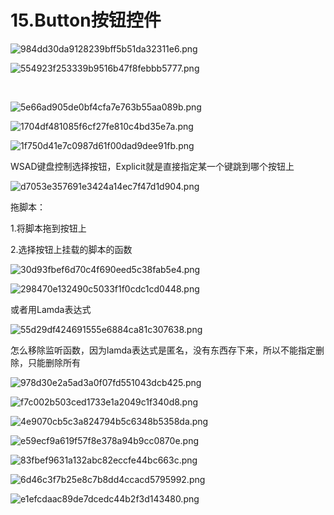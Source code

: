 # 15.Button按钮控件

![984dd30da9128239bff5b51da32311e6.png](image/984dd30da9128239bff5b51da32311e6.png)

![554923f253339b9516b47f8febbb5777.png](image/554923f253339b9516b47f8febbb5777.png)

 

![5e66ad905de0bf4cfa7e763b55aa089b.png](image/5e66ad905de0bf4cfa7e763b55aa089b.png)

![1704df481085f6cf27fe810c4bd35e7a.png](image/1704df481085f6cf27fe810c4bd35e7a.png)

![1f750d41e7c0987d61f00dad9dee91fb.png](image/1f750d41e7c0987d61f00dad9dee91fb.png)

WSAD键盘控制选择按钮，Explicit就是直接指定某一个键跳到哪个按钮上

![d7053e357691e3424a14ec7f47d1d904.png](image/d7053e357691e3424a14ec7f47d1d904.png)

拖脚本：

1.将脚本拖到按钮上

2.选择按钮上挂载的脚本的函数

![30d93fbef6d70c4f690eed5c38fab5e4.png](image/30d93fbef6d70c4f690eed5c38fab5e4.png)

![298470e132490c5033f1f0cdc1cd0448.png](image/298470e132490c5033f1f0cdc1cd0448.png)

或者用Lamda表达式

![55d29df424691555e6884ca81c307638.png](image/55d29df424691555e6884ca81c307638.png)

怎么移除监听函数，因为lamda表达式是匿名，没有东西存下来，所以不能指定删除，只能删除所有

![978d30e2a5ad3a0f07fd551043dcb425.png](image/978d30e2a5ad3a0f07fd551043dcb425.png)

![f7c002b503ced1733e1a2049c1f340d8.png](image/f7c002b503ced1733e1a2049c1f340d8.png)

![4e9070cb5c3a824794b5c6348b5358da.png](image/4e9070cb5c3a824794b5c6348b5358da.png)

![e59ecf9a619f57f8e378a94b9cc0870e.png](image/e59ecf9a619f57f8e378a94b9cc0870e.png)

![83fbef9631a132abc82eccfe44bc663c.png](image/83fbef9631a132abc82eccfe44bc663c.png)

![6d46c3f7b25e8c7b8dd4ccacd5795992.png](image/6d46c3f7b25e8c7b8dd4ccacd5795992.png)

![e1efcdaac89de7dcedc44b2f3d143480.png](image/e1efcdaac89de7dcedc44b2f3d143480.png)
